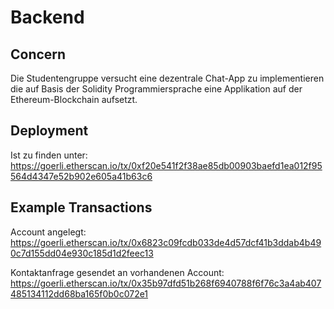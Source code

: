 # Backend

## Concern

Die Studentengruppe versucht eine dezentrale Chat-App zu implementieren die auf Basis der Solidity Programmiersprache eine Applikation auf der Ethereum-Blockchain aufsetzt.


## Deployment
Ist zu finden unter:
https://goerli.etherscan.io/tx/0xf20e541f2f38ae85db00903baefd1ea012f95564d4347e52b902e605a41b63c6


## Example Transactions 
Account angelegt:
https://goerli.etherscan.io/tx/0x6823c09fcdb033de4d57dcf41b3ddab4b490c7d155dd04e930c185d1d2feec13

Kontaktanfrage gesendet an vorhandenen Account:
https://goerli.etherscan.io/tx/0x35b97dfd51b268f6940788f6f76c3a4ab407485134112dd68ba165f0b0c072e1
